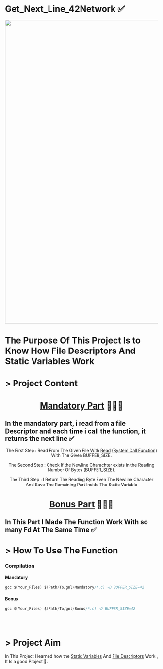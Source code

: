 # Get_Next_Line_42Network ✅

<div align="center">
<img width=1000 hiegth=400 src="https://github.com/Ziko909/Get_Next_Line_42Network/blob/master/Img/get_next_line.gif">
</div>
<h1>The Purpose Of This Project Is to Know How File Descriptors And Static Variables Work <h1/>

 # > Project Content

<h1 align="center"> <a href="https://github.com/Ziko909/Get_Next_Line_42Network/tree/master/Mandatory">Mandatory Part</a> 👨🏻‍💻</h1>
 
 <h2 align="left">In the mandatory part, i read from a file Descriptor and each time i call the function, it returns the next line ✅</h2>
  <div align="center">
  <p> The First Step : Read From The Given File With <a href="https://man7.org/linux/man-pages/man2/read.2.html">Read</a> <a href="https://en.wikipedia.org/wiki/System_call">(System Call Function)</a> With The Given BUFFER_SIZE.</p>
  <p> The Second Step : Check If the Newline Charachter exists in the Reading Number Of Bytes (BUFFER_SIZE). </p>
  <p> The Third Step : I Return The Reading Byte Even The Newline Character And Save The Remaining Part Inside The Static Variable</p>
  </div>
  <div>
  <h1 align="center"> <a href="https://github.com/Ziko909/Get_Next_Line_42Network/tree/master/Bonus">Bonus Part</a> 👨🏻‍💻</h1>
  <h2 align="left"> In This Part I Made The Function Work With so many Fd At The Same Time ✅</h2>
  <div align="center">   
  </div>
   <h1> > How To Use The Function </h1>

### Compilation
   #### Mandatory
   ```c
   gcc $(Your_Files) $(Path/To/gnl/Mandatory/*.c) -D BUFFER_SIZE=42 
```
   #### Bonus
   ```c
   gcc $(Your_Files) $(Path/To/gnl/Bonus/*.c) -D BUFFER_SIZE=42 
   ```
   <br> </br>
 # > Project Aim
  In This Project I learned how the <a href="https://en.wikipedia.org/wiki/Static_variable">Static Variables</a> And <a href="https://en.wikipedia.org/wiki/File_descriptor">File Descriptors</a> Work , It Is a good Project 💯.


